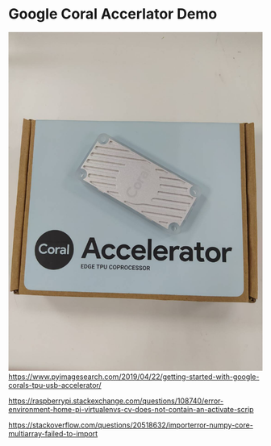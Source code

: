 # Google Coral Accerlator Demo  
![image](https://github.com/allen050883/Deeplearning/blob/master/google_coral_demo/google_coral.jpg)  
https://www.pyimagesearch.com/2019/04/22/getting-started-with-google-corals-tpu-usb-accelerator/  
  
https://raspberrypi.stackexchange.com/questions/108740/error-environment-home-pi-virtualenvs-cv-does-not-contain-an-activate-scrip  
  
https://stackoverflow.com/questions/20518632/importerror-numpy-core-multiarray-failed-to-import  
